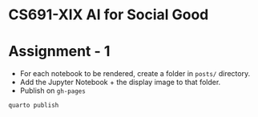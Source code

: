 # CS691-XIX AI for Social Good
# Assignment - 1

- For each notebook to be rendered, create a folder in `posts/` directory.
- Add the Jupyter Notebook + the display image to that folder.
- Publish on `gh-pages`

```bash
quarto publish
```
